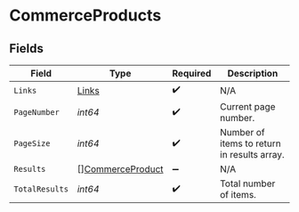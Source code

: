 # CommerceProducts


## Fields

| Field                                                       | Type                                                        | Required                                                    | Description                                                 |
| ----------------------------------------------------------- | ----------------------------------------------------------- | ----------------------------------------------------------- | ----------------------------------------------------------- |
| `Links`                                                     | [Links](../../models/shared/links.md)                       | :heavy_check_mark:                                          | N/A                                                         |
| `PageNumber`                                                | *int64*                                                     | :heavy_check_mark:                                          | Current page number.                                        |
| `PageSize`                                                  | *int64*                                                     | :heavy_check_mark:                                          | Number of items to return in results array.                 |
| `Results`                                                   | [][CommerceProduct](../../models/shared/commerceproduct.md) | :heavy_minus_sign:                                          | N/A                                                         |
| `TotalResults`                                              | *int64*                                                     | :heavy_check_mark:                                          | Total number of items.                                      |